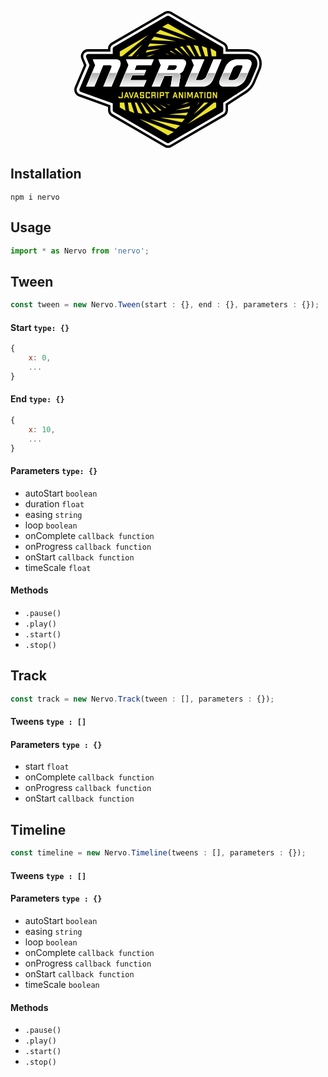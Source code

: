 <p align="center">
    <a href="https://www.nervo-js.org" rel="nofollow"><svg version="1.1" xmlns="http://www.w3.org/2000/svg" xmlns:xlink="http://www.w3.org/1999/xlink" x="0px" y="0px" width="300px"
	 height="219px" viewBox="0 0 300 219" style="enable-background:new 0 0 300 219;" xml:space="preserve">
<style type="text/css">
	.st0{fill:#FFFFFF;}
	.st1{fill:#EBE32A;}
	.st2{fill:url(#SVGID_1_);}
	.st3{fill:url(#SVGID_2_);}
	.st4{fill:url(#SVGID_3_);}
	.st5{fill:url(#SVGID_4_);}
	.st6{fill:url(#SVGID_5_);}
	.st7{fill:url(#SVGID_6_);}
	.st8{fill:url(#SVGID_7_);}
	.st9{fill:url(#SVGID_8_);}
	.st10{fill:url(#SVGID_9_);}
	.st11{fill:url(#SVGID_10_);}
	.st12{fill:url(#SVGID_11_);}
	.st13{fill:url(#SVGID_12_);}
</style>
<defs>
</defs>
<g>
	<path d="M149.99,219c-1.99,0-3.95-0.53-5.66-1.53L59.7,168.41c-3.49-2.03-5.66-5.8-5.66-9.85v-5.17L7.5,136.66
		c-2.92-1.05-5.31-3.29-6.55-6.14c-1.24-2.86-1.26-6.14-0.05-9l14.69-34.74l-4.13-9.93c-1.47-3.51-1.08-7.51,1.02-10.68
		c2.1-3.17,5.62-5.07,9.42-5.07h32.15v-0.67c0-4.05,2.17-7.82,5.66-9.84l84.63-49.07c1.72-0.99,3.68-1.52,5.66-1.52
		c1.98,0,3.93,0.52,5.64,1.51l84.64,49.08c3.49,2.03,5.66,5.8,5.66,9.85v0.67h30.7c8.21,0,15.35,3.71,19.6,10.16
		c4.41,6.69,4.97,15.17,1.53,23.28l-8.72,20.63c-2.57,6.09-7.2,11.68-13.04,15.74l0,0c0.01,0-0.71,0.47-30.07,19.49v8.16
		c0,4.05-2.17,7.82-5.66,9.84l-84.63,49.07C153.93,218.47,151.98,219,149.99,219z"/>
</g>
<g>
	<path class="st0" d="M149.99,215.21c-1.33,0-2.63-0.35-3.77-1.02l-84.63-49.07c-2.33-1.35-3.77-3.87-3.77-6.56v-7.84L8.77,133.09
		c-1.95-0.7-3.54-2.19-4.37-4.09c-0.83-1.9-0.84-4.09-0.03-6l15.31-36.21l-4.75-11.4c-0.98-2.34-0.72-5,0.68-7.12
		c1.4-2.11,3.75-3.38,6.28-3.38h35.92v-4.45c0-2.7,1.44-5.21,3.77-6.56L146.22,4.8c1.15-0.66,2.45-1.01,3.77-1.01
		c1.32,0,2.62,0.35,3.77,1.01l84.64,49.07c2.33,1.35,3.77,3.87,3.77,6.56v4.45h34.47c6.91,0,12.92,3.09,16.46,8.47
		c3.7,5.61,4.13,12.79,1.2,19.71l-8.72,20.64c-2.3,5.44-6.46,10.45-11.72,14.1c-0.04,0.03-0.06,0.05-31.69,20.54v10.22
		c0,2.7-1.44,5.21-3.77,6.56l-84.63,49.07C152.62,214.86,151.31,215.21,149.99,215.21z"/>
</g>
<path d="M290.58,75.47c-2.83-4.3-7.69-6.77-13.31-6.77H238.4v-8.27c0-1.35-0.72-2.6-1.89-3.28L151.89,8.08
	c-1.17-0.68-2.61-0.68-3.77,0L63.48,57.15c-1.17,0.68-1.89,1.93-1.89,3.28v8.27H22.52c-2.69,0-4.52,2.75-3.48,5.25l5.36,12.87
	L8.47,124.51c-0.85,2,0.16,4.31,2.2,5.05l50.93,18.31v10.7c0,1.35,0.72,2.6,1.89,3.28l84.63,49.07c1.17,0.68,2.61,0.68,3.77,0
	l84.63-49.07c1.17-0.68,1.89-1.93,1.89-3.28v-11.85c2.78-1.8,33.89-21.96,33.94-22c4.68-3.25,8.37-7.68,10.39-12.47l8.72-20.64
	C293.88,85.88,293.56,80,290.58,75.47z"/>
<g>
	<polygon class="st1" points="169.03,57.23 184.24,72.5 184.76,72.5 173.38,56.77 	"/>
	<polygon class="st1" points="160.24,60.42 174.5,70.82 163.31,59.59 	"/>
	<polygon class="st1" points="193.6,72.5 184.96,55.46 179.27,55.16 191.81,72.5 	"/>
	<polygon class="st1" points="171.1,150.21 184.65,146.56 179.26,146.56 	"/>
	<polygon class="st1" points="183.8,156.26 185.58,152.24 162.18,158.54 	"/>
	<polygon class="st1" points="152.87,64.39 163.29,69.72 154.8,63.53 	"/>
	<polygon class="st1" points="152.15,150.82 153.11,150.19 147.06,148.21 	"/>
	<polygon class="st1" points="146.87,68.87 152.92,70.85 147.84,68.25 	"/>
	<polygon class="st1" points="85.63,72.5 92.05,72.5 109.35,53.2 	"/>
	<polygon class="st1" points="72.9,64.84 72.9,72.5 76.56,72.5 118.46,38.42 	"/>
	<polygon class="st1" points="227.08,64.84 217.91,59.52 219.95,72.5 227.08,72.5 	"/>
	<polygon class="st1" points="214.36,146.57 207.93,146.56 190.64,165.85 	"/>
	<polygon class="st1" points="85.8,146.55 87.92,160.01 96.13,163.17 90.75,146.55 	"/>
	<polygon class="st1" points="72.9,154.23 82.07,159.54 80.02,146.55 72.9,146.55 	"/>
	<polygon class="st1" points="227.08,154.23 227.08,146.57 223.42,146.57 181.51,180.64 	"/>
	<polygon class="st1" points="145.18,155.53 147.11,154.67 136.68,149.34 	"/>
	<polygon class="st1" points="214.18,72.5 212.06,59.06 203.86,55.89 209.23,72.5 	"/>
	<polygon class="st1" points="130.67,35.87 178.25,46.03 137.5,30.32 	"/>
	<polygon class="st1" points="123.07,46.47 162.65,48.55 127.86,41.12 	"/>
	<polygon class="st1" points="196.25,151.03 200.26,146.56 199.14,146.56 	"/>
	<polygon class="st1" points="117.74,56.88 149.1,53.57 120.84,52.09 	"/>
	<polygon class="st1" points="190.91,54.58 200,72.5 203.23,72.5 197.92,56.08 	"/>
	<polygon class="st1" points="140.82,25.46 195.56,46.56 149.99,20.14 	"/>
	<polygon class="st1" points="159.16,193.6 104.42,172.5 149.99,198.92 	"/>
	<polygon class="st1" points="103.72,68.04 99.73,72.5 100.84,72.5 	"/>
	<polygon class="st1" points="109.06,164.48 99.97,146.55 96.74,146.55 102.06,162.99 	"/>
	<polygon class="st1" points="176.92,172.6 137.33,170.51 172.13,177.94 	"/>
	<polygon class="st1" points="114.4,66.82 137.8,60.52 116.18,62.81 	"/>
	<polygon class="st1" points="120.74,72.5 128.88,68.86 115.35,72.5 	"/>
	<polygon class="st1" points="182.24,162.18 150.87,165.49 179.14,166.98 	"/>
	<polygon class="st1" points="130.95,161.83 115.73,146.55 115.21,146.55 126.6,162.29 	"/>
	<polygon class="st1" points="139.74,158.65 125.48,148.24 136.66,159.47 	"/>
	<polygon class="st1" points="106.37,146.55 115.02,163.6 120.71,163.9 108.16,146.55 	"/>
	<polygon class="st1" points="169.31,183.2 121.73,173.04 162.48,188.75 	"/>
</g>
<g>
	<path class="st0" d="M166.08,100.06h0.79c3.13,0,6.74-2.55,8.06-5.68l3.18-7.52c2.16-5.11-0.21-9.25-5.3-9.25h-38.17l3.85,9.25
		l-14.38,34.02h12.91l7.27-17.2h12.83l-2.88,17.2h12.91l2.75-16.39C170.32,101.88,168.75,100.06,166.08,100.06z M163.36,91.22
		c-0.75,1.78-2.79,3.22-4.56,3.22h-10.6l3.2-7.58H162c1.77,0,2.59,1.44,1.84,3.22L163.36,91.22z"/>
	<path class="st0" d="M67.27,77.61H29.68l3.85,9.25l-14.38,34.02h12.91l14.38-34.02h11.32c1.75,0,2.57,1.43,1.83,3.19l-13.03,30.83
		h12.91L73.3,88.13C75.75,82.32,73.05,77.61,67.27,77.61z"/>
	<path class="st0" d="M211.21,104.85c-1.36,3.21-5.05,5.81-8.25,5.81h-8.7l13.97-33.05h-20.66l3.85,9.25l-14.38,34.02h29.83
		c5.79,0,12.47-4.71,14.92-10.52l13.84-32.75h-12.91L211.21,104.85z"/>
	<path class="st0" d="M276.77,77.61H259c-6.66,0-14.35,5.42-17.18,12.11l-8.72,20.64c-2.46,5.81,0.24,10.52,6.03,10.52h17.77
		c6.66,0,14.35-5.42,17.18-12.11l8.72-20.64C285.26,82.32,282.56,77.61,276.77,77.61z M262.83,104.85
		c-1.36,3.21-5.05,5.81-8.25,5.81h-5.53c-1.75,0-2.57-1.43-1.83-3.19l6.26-14.81c1.36-3.21,5.05-5.81,8.25-5.81h5.53
		c1.75,0,2.57,1.43,1.83,3.19L262.83,104.85z"/>
	<polygon class="st0" points="92.85,103.05 111.5,103.05 115.15,94.44 96.5,94.44 99.7,86.86 123.34,86.86 127.25,77.61
		82.94,77.61 86.79,86.86 72.41,120.88 72.41,120.88 111.15,120.88 115.47,110.67 89.64,110.67 	"/>
</g>
<g>
	<path class="st1" d="M77.72,129.68v8.75c0,0.59-0.52,1.08-1.14,1.08h-4.65c-0.62,0-1.13-0.49-1.13-1.08v-1.73h1.7v0.81
		c0,0.14,0.12,0.25,0.27,0.25h2.97c0.15,0,0.27-0.11,0.27-0.25v-7.84H77.72z"/>
	<path class="st1" d="M85.19,137.21H82l-0.74,2.3h-1.82l3.31-9.83h1.7l3.31,9.83h-1.82L85.19,137.21z M84.62,135.46l-1.03-3.16
		l-1.03,3.16H84.62z"/>
	<path class="st1" d="M95.47,129.68l-3.31,9.83h-1.7l-3.31-9.83h1.82l2.34,7.2l2.34-7.2H95.47z"/>
	<path class="st1" d="M100.75,137.21h-3.19l-0.74,2.3h-1.82l3.31-9.83h1.7l3.31,9.83h-1.82L100.75,137.21z M100.19,135.46
		l-1.03-3.16l-1.03,3.16H100.19z"/>
	<path class="st1" d="M111.92,130.76v1.73h-1.7v-0.81c0-0.14-0.12-0.25-0.27-0.25H107c-0.15,0-0.27,0.11-0.27,0.25v1.8
		c0,0.14,0.12,0.25,0.27,0.25h3.78c0.62,0,1.14,0.49,1.14,1.08v3.62c0,0.59-0.52,1.08-1.14,1.08h-4.62c-0.62,0-1.14-0.49-1.14-1.08
		v-1.73h1.7v0.81c0,0.14,0.12,0.25,0.27,0.25h2.94c0.15,0,0.27-0.11,0.27-0.25v-1.8c0-0.14-0.12-0.25-0.27-0.25h-3.78
		c-0.62,0-1.14-0.49-1.14-1.08v-3.62c0-0.59,0.51-1.08,1.14-1.08h4.62C111.41,129.68,111.92,130.17,111.92,130.76z"/>
	<path class="st1" d="M121.22,130.76v1.73h-1.7v-0.81c0-0.14-0.12-0.25-0.27-0.25h-2.97c-0.15,0-0.27,0.11-0.27,0.25v5.84
		c0,0.14,0.12,0.25,0.27,0.25h2.97c0.15,0,0.27-0.11,0.27-0.25v-0.81h1.7v1.73c0,0.59-0.51,1.08-1.14,1.08h-4.65
		c-0.62,0-1.14-0.49-1.14-1.08v-7.67c0-0.59,0.51-1.08,1.14-1.08h4.65C120.7,129.68,121.22,130.17,121.22,130.76z"/>
	<path class="st1" d="M130.27,130.76v3.19c0,0.45-0.26,0.8-0.68,0.93c0.42,0.12,0.68,0.48,0.68,0.93v3.71h-1.7v-3.48
		c0-0.2-0.08-0.28-0.27-0.28h-3.22v3.76h-1.7v-9.83h5.76C129.75,129.68,130.27,130.17,130.27,130.76z M128.29,131.42h-3.22V134h3.22
		c0.19,0,0.27-0.08,0.27-0.28v-2.05C128.56,131.53,128.44,131.42,128.29,131.42z"/>
	<path class="st1" d="M132.64,129.68h1.7v9.83h-1.7V129.68z"/>
	<path class="st1" d="M143.64,130.76v4.18c0,0.59-0.51,1.08-1.14,1.08h-4.08v3.48h-1.7v-9.83h5.79
		C143.13,129.68,143.64,130.17,143.64,130.76z M141.66,131.42h-3.24v2.86h3.24c0.15,0,0.27-0.11,0.27-0.25v-2.36
		C141.93,131.53,141.81,131.42,141.66,131.42z"/>
	<path class="st1" d="M151.89,131.42h-2.6v8.09h-1.7v-8.09H145v-1.74h6.89V131.42z"/>
	<path class="st1" d="M163.02,137.21h-3.19l-0.74,2.3h-1.82l3.31-9.83h1.7l3.31,9.83h-1.82L163.02,137.21z M162.46,135.46
		l-1.03-3.16l-1.03,3.16H162.46z"/>
	<path class="st1" d="M174.19,129.68v9.83h-1.95l-3.24-6.45v6.45h-1.7v-9.83h1.93l3.26,6.47v-6.47H174.19z"/>
	<path class="st1" d="M176.56,129.68h1.7v9.83h-1.7V129.68z"/>
	<path class="st1" d="M189.66,139.51h-1.7v-7.25l-1.99,5.5h-1.63l-1.99-5.5v7.25h-1.7v-9.83h2.53l1.99,5.73l1.97-5.73h2.53V139.51z"
		/>
	<path class="st1" d="M197.13,137.21h-3.19l-0.74,2.3h-1.82l3.31-9.83h1.7l3.31,9.83h-1.82L197.13,137.21z M196.56,135.46
		l-1.03-3.16l-1.03,3.16H196.56z"/>
	<path class="st1" d="M206.56,131.42h-2.6v8.09h-1.7v-8.09h-2.6v-1.74h6.89V131.42z"/>
	<path class="st1" d="M208.27,129.68h1.7v9.83h-1.7V129.68z"/>
	<path class="st1" d="M219.27,130.76v7.67c0,0.59-0.51,1.08-1.14,1.08h-4.65c-0.62,0-1.14-0.49-1.14-1.08v-7.67
		c0-0.59,0.51-1.08,1.14-1.08h4.65C218.76,129.68,219.27,130.17,219.27,130.76z M217.29,131.42h-2.97c-0.15,0-0.27,0.11-0.27,0.25
		v5.84c0,0.14,0.12,0.25,0.27,0.25h2.97c0.15,0,0.27-0.11,0.27-0.25v-5.84C217.57,131.53,217.44,131.42,217.29,131.42z"/>
	<path class="st1" d="M228.54,129.68v9.83h-1.95l-3.24-6.45v6.45h-1.7v-9.83h1.93l3.26,6.47v-6.47H228.54z"/>
</g>
<g>
		<linearGradient id="SVGID_1_" gradientUnits="userSpaceOnUse" x1="255.1501" y1="114.7949" x2="255.1501" y2="50.3395" gradientTransform="matrix(1 0 0 1 0 5.7899)">
		<stop  offset="0" style="stop-color:#FFFFFF"/>
		<stop  offset="1" style="stop-color:#000000"/>
	</linearGradient>
	<path class="st2" d="M265.2,99.25l-2.37,5.61c-1.36,3.21-5.05,5.81-8.25,5.81h-5.53c-1.75,0-2.57-1.43-1.83-3.19l3.48-8.23H237.8
		l-4.7,11.11c-2.46,5.81,0.24,10.52,6.03,10.52h17.77c6.66,0,14.35-5.42,17.18-12.11l4.03-9.52H265.2z"/>
		<linearGradient id="SVGID_2_" gradientUnits="userSpaceOnUse" x1="201.7638" y1="114.7949" x2="201.7638" y2="50.3395" gradientTransform="matrix(1 0 0 1 0 5.7899)">
		<stop  offset="0" style="stop-color:#FFFFFF"/>
		<stop  offset="1" style="stop-color:#000000"/>
	</linearGradient>
	<path class="st3" d="M206.87,120.88c5.79,0,12.47-4.71,14.92-10.52l4.7-11.11h-12.91l-2.37,5.61c-1.36,3.21-5.05,5.81-8.25,5.81
		h-8.7l4.83-11.42h-12.91l-9.14,21.63H206.87z"/>
		<linearGradient id="SVGID_3_" gradientUnits="userSpaceOnUse" x1="147.0316" y1="114.7949" x2="147.0316" y2="50.3395" gradientTransform="matrix(1 0 0 1 0 5.7899)">
		<stop  offset="0" style="stop-color:#FFFFFF"/>
		<stop  offset="1" style="stop-color:#000000"/>
	</linearGradient>
	<path class="st4" d="M144.28,103.68h12.83l-2.88,17.2h12.91l2.75-16.39c0.44-2.6-1.13-4.42-3.81-4.42h0.79
		c1.02,0,2.06-0.34,3.09-0.81h-36.7l-9.14,21.63h12.91L144.28,103.68z"/>
		<linearGradient id="SVGID_4_" gradientUnits="userSpaceOnUse" x1="93.9392" y1="114.7949" x2="93.9392" y2="50.3395" gradientTransform="matrix(1 0 0 1 0 5.7899)">
		<stop  offset="0" style="stop-color:#FFFFFF"/>
		<stop  offset="1" style="stop-color:#000000"/>
	</linearGradient>
	<polygon class="st5" points="89.64,110.67 92.85,103.05 111.5,103.05 113.11,99.25 81.56,99.25 72.41,120.88 72.41,120.88
		111.15,120.88 115.47,110.67 	"/>
		<linearGradient id="SVGID_5_" gradientUnits="userSpaceOnUse" x1="30.2118" y1="114.7949" x2="30.2118" y2="50.3395" gradientTransform="matrix(1 0 0 1 0 5.7899)">
		<stop  offset="0" style="stop-color:#FFFFFF"/>
		<stop  offset="1" style="stop-color:#000000"/>
	</linearGradient>
	<polygon class="st6" points="19.23,120.88 32.05,120.88 41.2,99.25 28.29,99.25 19.23,120.69 	"/>
		<linearGradient id="SVGID_6_" gradientUnits="userSpaceOnUse" x1="57.5729" y1="114.7949" x2="57.5729" y2="50.3395" gradientTransform="matrix(1 0 0 1 0 5.7899)">
		<stop  offset="0" style="stop-color:#FFFFFF"/>
		<stop  offset="1" style="stop-color:#000000"/>
	</linearGradient>
	<polygon class="st7" points="55.69,99.25 46.55,120.88 59.45,120.88 68.6,99.25 	"/>
</g>
<g>
	<path class="st0" d="M172.81,78.18c2.12,0,3.8,0.78,4.73,2.18c1.04,1.58,1.06,3.87,0.05,6.26l-3.18,7.52
		c-1.24,2.94-4.63,5.34-7.54,5.34h-0.79c-0.32,0-0.57,0.26-0.57,0.57c0,0.32,0.26,0.57,0.57,0.57c1.16,0,2.07,0.37,2.66,1.06
		c0.57,0.67,0.77,1.61,0.59,2.7l-2.67,15.92H154.9l2.77-16.53c0.03-0.17-0.02-0.34-0.13-0.46c-0.11-0.13-0.27-0.2-0.44-0.2h-12.83
		c-0.23,0-0.44,0.14-0.53,0.35l-7.12,16.85h-11.67l14.04-33.22c0.06-0.14,0.06-0.3,0-0.44l-3.52-8.45H172.81 M148.19,95.01h10.6
		c2.01,0,4.24-1.57,5.09-3.56l0.48-1.15c0.46-1.08,0.42-2.14-0.08-2.91c-0.47-0.71-1.28-1.11-2.28-1.11h-10.6
		c-0.23,0-0.44,0.14-0.53,0.35l-3.2,7.58c-0.07,0.18-0.06,0.38,0.05,0.54C147.82,94.91,148,95.01,148.19,95.01 M172.81,77.61h-38.17
		l3.85,9.25l-14.38,34.02h12.91l7.27-17.2h12.83l-2.88,17.2h12.91l2.75-16.39c0.44-2.6-1.13-4.42-3.81-4.42h0.79
		c3.13,0,6.74-2.55,8.06-5.69l3.18-7.52C180.27,81.75,177.89,77.61,172.81,77.61L172.81,77.61z M148.19,94.44l3.2-7.58H162
		c1.77,0,2.59,1.44,1.84,3.22l-0.48,1.15c-0.75,1.78-2.79,3.22-4.56,3.22H148.19L148.19,94.44z"/>
	<path class="st0" d="M67.27,78.18c2.44,0,4.37,0.9,5.44,2.52c1.2,1.82,1.22,4.45,0.06,7.2l-13.69,32.4H47.41l12.7-30.04
		c0.45-1.07,0.42-2.12-0.08-2.89c-0.47-0.71-1.27-1.1-2.27-1.1H46.43c-0.23,0-0.44,0.14-0.53,0.35l-14.23,33.67H20.01l14.04-33.22
		c0.06-0.14,0.06-0.3,0-0.44l-3.52-8.45H67.27 M67.27,77.61H29.68l3.85,9.25l-14.38,34.02h12.91l14.38-34.02h11.32
		c1.75,0,2.57,1.43,1.83,3.19l-13.03,30.83h12.91L73.3,88.13C75.75,82.32,73.05,77.61,67.27,77.61L67.27,77.61z"/>
	<path class="st0" d="M234.77,78.18l-13.5,31.95c-2.37,5.61-8.83,10.17-14.4,10.17H177.9l14.04-33.22c0.06-0.14,0.06-0.3,0-0.44
		l-3.52-8.45h18.95l-13.64,32.26c-0.07,0.18-0.06,0.38,0.05,0.54c0.11,0.16,0.28,0.26,0.48,0.26h8.7c3.4,0,7.34-2.76,8.77-6.16
		l11.37-26.89H234.77 M235.63,77.61h0.01H235.63z M235.63,77.61h-12.91l-11.51,27.24c-1.36,3.21-5.05,5.81-8.25,5.81h-8.7
		l13.97-33.05h-20.66l3.85,9.25l-14.38,34.02h29.83c5.79,0,12.47-4.71,14.92-10.52L235.63,77.61L235.63,77.61z"/>
	<path class="st0" d="M276.77,78.18c2.44,0,4.37,0.9,5.44,2.52c1.2,1.82,1.22,4.45,0.06,7.2l-8.72,20.64
		c-2.74,6.48-10.21,11.76-16.65,11.76h-17.77c-2.44,0-4.37-0.9-5.44-2.52c-1.2-1.82-1.22-4.45-0.06-7.2l8.72-20.64
		c2.74-6.48,10.21-11.76,16.65-11.76H276.77 M249.05,111.24h5.53c3.4,0,7.34-2.76,8.77-6.16l6.26-14.81
		c0.45-1.07,0.42-2.12-0.08-2.89c-0.47-0.71-1.27-1.1-2.27-1.1h-5.53c-3.4,0-7.34,2.76-8.77,6.16l-6.26,14.81
		c-0.45,1.07-0.42,2.12,0.08,2.89C247.25,110.85,248.06,111.24,249.05,111.24 M276.77,77.61H259c-6.66,0-14.35,5.42-17.18,12.11
		l-8.72,20.64c-2.46,5.81,0.24,10.52,6.03,10.52h17.77c6.66,0,14.35-5.42,17.18-12.11l8.72-20.64
		C285.26,82.32,282.56,77.61,276.77,77.61L276.77,77.61z M249.05,110.67c-1.75,0-2.57-1.43-1.83-3.19l6.26-14.81
		c1.36-3.21,5.05-5.81,8.25-5.81h5.53c1.75,0,2.57,1.43,1.83,3.19l-6.26,14.81c-1.36,3.21-5.05,5.81-8.25,5.81H249.05L249.05,110.67
		z"/>
	<path class="st0" d="M126.39,78.18l-3.42,8.1H99.7c-0.23,0-0.44,0.14-0.53,0.35l-3.2,7.58c-0.07,0.18-0.06,0.38,0.05,0.54
		c0.11,0.16,0.28,0.26,0.48,0.26h17.79l-3.16,7.47H92.85c-0.23,0-0.44,0.14-0.53,0.35l-3.22,7.61c-0.07,0.18-0.06,0.38,0.05,0.54
		c0.11,0.16,0.28,0.26,0.48,0.26h24.97l-3.83,9.07l-37.5,0l14.04-33.22c0.06-0.14,0.06-0.3,0-0.44l-3.52-8.45H126.39 M127.25,77.61
		h-44.3l3.85,9.25l-14.38,34.02l0,0h38.74l4.32-10.21H89.64l3.22-7.61h18.65l3.64-8.62H96.5l3.2-7.58h23.64L127.25,77.61
		L127.25,77.61z M115.15,94.44h0.01H115.15z"/>
</g>
</svg></a>
</p>

## Installation

```
npm i nervo
```

## Usage


```js
import * as Nervo from 'nervo';
```

## Tween

```js
const tween = new Nervo.Tween(start : {}, end : {}, parameters : {});
```

#### Start `type: {}`

```js
{
    x: 0,
    ...
}
```

#### End `type: {}`

```js
{
    x: 10,
    ...
}
```

#### Parameters `type: {}`

* autoStart `boolean`
* duration `float`
* easing `string`
* loop `boolean`
* onComplete `callback function`
* onProgress `callback function`
* onStart `callback function`
* timeScale `float`


#### Methods

* `.pause()`
* `.play()`
* `.start()`
* `.stop()`

## Track

```js
const track = new Nervo.Track(tween : [], parameters : {});
```

#### Tweens `type : []`
#### Parameters `type : {}`

* start `float`
* onComplete `callback function`
* onProgress `callback function`
* onStart `callback function`

## Timeline

```js
const timeline = new Nervo.Timeline(tweens : [], parameters : {});
```

#### Tweens `type : []`
#### Parameters `type : {}`

* autoStart `boolean`
* easing `string`
* loop `boolean`
* onComplete `callback function`
* onProgress `callback function`
* onStart `callback function`
* timeScale `boolean`

#### Methods

* `.pause()`
* `.play()`
* `.start()`
* `.stop()`
